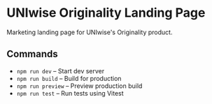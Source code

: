 # UNIwise Originality Landing Page

Marketing landing page for UNIwise's Originality product.

## Commands

- `npm run dev` – Start dev server
- `npm run build` – Build for production
- `npm run preview` – Preview production build
- `npm run test` – Run tests using Vitest
